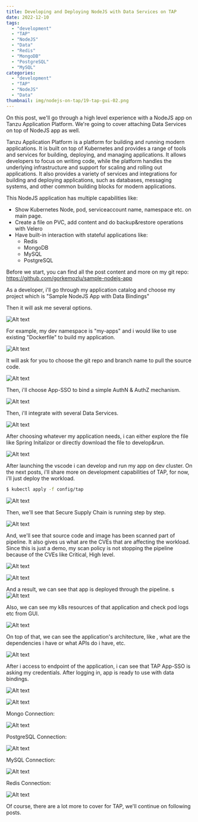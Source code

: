 ```yaml
---
title: Developing and Deploying NodeJS with Data Services on TAP
date: 2022-12-10
tags:
  - "development"
  - "TAP"
  - "NodeJS"
  - "Data"
  - "Redis"
  - "MongoDB"
  - "PostgreSQL"
  - "MySQL"
categories:
  - "development"
  - "TAP"
  - "NodeJS"
  - "Data"
thumbnail: img/nodejs-on-tap/19-tap-gui-02.png
---
```

On this post, we'll go through a high level experience with a NodeJS app on Tanzu Application Platform. We're going to cover attaching Data Services on top of NodeJS app as well.
<!--more-->

Tanzu Application Platform is a platform for building and running modern applications. It is built on top of Kubernetes and provides a range of tools and services for building, deploying, and managing applications. It allows developers to focus on writing code, while the platform handles the underlying infrastructure and support for scaling and rolling out applications. It also provides a variety of services and integrations for building and deploying applications, such as databases, messaging systems, and other common building blocks for modern applications.

This NodeJS application has multiple capabilities like:

- Show Kubernetes Node, pod, serviceaccount name, namespace etc. on main page.
- Create a file on PVC, add content and do backup&restore operations with Velero
- Have built-in interaction with stateful applications like:
  - Redis
  - MongoDB
  - MySQL
  - PostgreSQL

Before we start, you can find all the post content and more on my git repo: https://github.com/gorkemozlu/sample-nodejs-app

As a developer, i'll go through my application catalog and choose my project which is "Sample NodeJS App with Data Bindings"

Then it will ask me several options.

![Alt text](/img/nodejs-on-tap/01-acc-01.png?raw=true "App Accelerator")

For example, my dev namespace is "my-apps" and i would like to use existing "Dockerfile" to build my application.

![Alt text](/img/nodejs-on-tap/03-acc-03.png?raw=true "App Accelerator")

It will ask for you to choose the git repo and branch name to pull the source code.

![Alt text](/img/nodejs-on-tap/04-acc-04.png?raw=true "App Accelerator")

Then, i'll choose App-SSO to bind a simple AuthN & AuthZ mechanism.

![Alt text](/img/nodejs-on-tap/05-acc-05.png?raw=true "App Accelerator")

Then, i'll integrate with several Data Services.

![Alt text](/img/nodejs-on-tap/06-acc-06.png?raw=true "App Accelerator")

After choosing whatever my application needs, i can either explore the file like Spring Initalizor or directly download the file to develop&run.

![Alt text](/img/nodejs-on-tap/07-acc-07.png?raw=true "App Accelerator")

After launching the vscode i can develop and run my app on dev cluster.
On the next posts, i'll share more on development capabilities of TAP, for now, i'll just deploy the workload.

```sh
$ kubectl apply -f config/tap
```
![Alt text](/img/nodejs-on-tap/08-app-01.png?raw=true "vscode")

Then, we'll see that Secure Supply Chain is running step by step.

![Alt text](/img/nodejs-on-tap/09-workload-01.png?raw=true "workload")

And, we'll see that source code and image has been scanned part of pipeline. It also gives us what are the CVEs that are affecting the workload. Since this is just a demo, my scan policy is not stopping the pipeline because of the CVEs like Critical, High level.

![Alt text](/img/nodejs-on-tap/09-workload-01.png?raw=true "workload")

![Alt text](/img/nodejs-on-tap/10-workload-02.png?raw=true "workload")

And a result, we can see that app is deployed through the pipeline.
s
![Alt text](/img/nodejs-on-tap/11-workload-03.png?raw=true "workload")

Also, we can see my k8s resources of that application and check pod logs etc from GUI.

![Alt text](/img/nodejs-on-tap/12-tap-gui-01.png?raw=true "tap-gui")

On top of that, we can see the application's architecture, like , what are the dependencies i have or what APIs do i have, etc.

![Alt text](/img/nodejs-on-tap/19-tap-gui-02.png?raw=true "tap-gui")

After i access to endpoint of the application, i can see that TAP App-SSO is asking my credentials. After logging in, app is ready to use with data bindings.

![Alt text](/img/nodejs-on-tap/13-app-01.png?raw=true "app")

![Alt text](/img/nodejs-on-tap/14-app-02.png?raw=true "app")

Mongo Connection:

![Alt text](/img/nodejs-on-tap/15-app-03.png?raw=true "app")

PostgreSQL Connection:

![Alt text](/img/nodejs-on-tap/16-app-04.png?raw=true "app")

MySQL Connection:

![Alt text](/img/nodejs-on-tap/17-app-05.png?raw=true "app")

Redis Connection:

![Alt text](/img/nodejs-on-tap/18-app-06.png?raw=true "app")

Of course, there are a lot more to cover for TAP, we'll continue on following posts.
